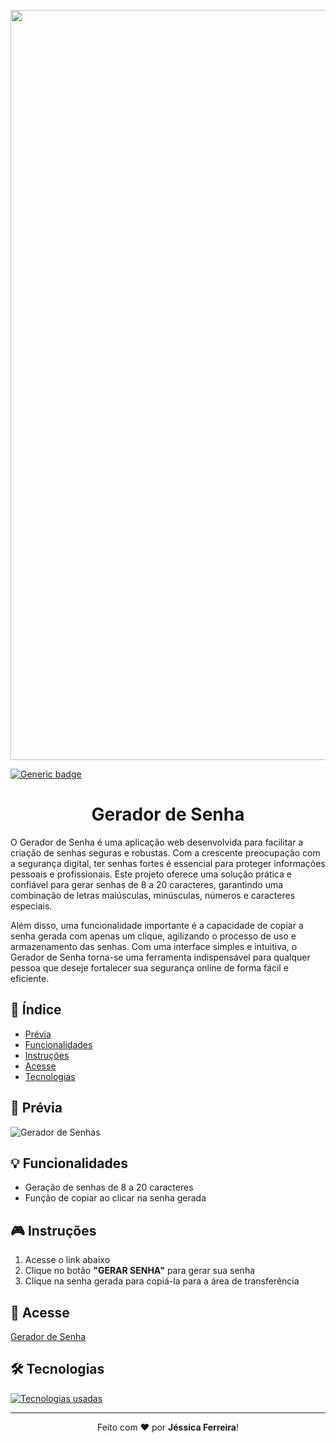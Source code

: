 <p align="center">
  <img src="https://github.com/jessiferreira/meu-template/assets/121064773/fdafa83a-d5c6-4da4-9641-7c984b103501" width="1200px">
</p>

[![Generic badge](https://img.shields.io/badge/STATUS-Concluído-C2078F.svg)](https://shields.io/)&nbsp;
 
<h1 align="center">Gerador de Senha</h1>

O Gerador de Senha é uma aplicação web desenvolvida para facilitar a criação de senhas seguras e robustas. Com a crescente preocupação com a segurança digital, ter senhas fortes é essencial para proteger informações pessoais e profissionais. Este projeto oferece uma solução prática e confiável para gerar senhas de 8 a 20 caracteres, garantindo uma combinação de letras maiúsculas, minúsculas, números e caracteres especiais.

Além disso, uma funcionalidade importante é a capacidade de copiar a senha gerada com apenas um clique, agilizando o processo de uso e armazenamento das senhas. Com uma interface simples e intuitiva, o Gerador de Senha torna-se uma ferramenta indispensável para qualquer pessoa que deseje fortalecer sua segurança online de forma fácil e eficiente.

## 📑 Índice
* [Prévia](#-prévia)
* [Funcionalidades](#-funcionalidades)
* [Instruções](#-instrucoes)
* [Acesse](#-acesse)
* [Tecnologias](#-tecnologias)


## 🎨 Prévia

![Gerador de Senhas](https://github.com/jessiferreira/password-generator/assets/121064773/6e8ae07d-0ca6-4c45-8b81-e360cc8c0893)

## 💡 Funcionalidades
- Geração de senhas de 8 a 20 caracteres
- Função de copiar ao clicar na senha gerada

## 🎮 Instruções
1. Acesse o link abaixo
2. Clique no botão __"GERAR SENHA"__ para gerar sua senha
3. Clique na senha gerada para copiá-la para a área de transferência

## 🔗 Acesse
[Gerador de Senha](https://password-generator-nine-teal.vercel.app/)

## 🛠 Tecnologias
<p align="left">
  <a href="https://skillicons.dev">
    <img src="https://skillicons.dev/icons?i=js,html,css" alt="Tecnologias usadas">
  </a>
</p>

---

<p align="center">
  Feito com ❤️ por <strong>Jéssica Ferreira</strong>!
</p>
